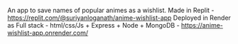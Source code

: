 An app to save names of popular animes as a wishlist.
Made in Replit - https://replit.com/@suriyanloganath/anime-wishlist-app
Deployed in Render as Full stack - html/css/Js + Express + Node + MongoDB - https://anime-wishlist-app.onrender.com/
